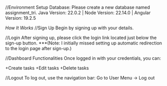 //Environment Setup
Database: Please create a new database named assignment_tri.
Java Version: 22.0.2 | Node Version: 22.14.0 | Angular Version: 19.2.5

*How It Works*
//Sign Up
Begin by signing up with your details.

//Login
After signing up, please click the login link located just below the sign-up button.
***(Note: I initially missed setting up automatic redirection to the login page after sign-up.)

//Dashboard Functionalities
Once logged in with your credentials, you can:

+Create tasks
+Edit tasks
+Delete tasks

//Logout
To log out, use the navigation bar:
Go to User Menu → Log out
